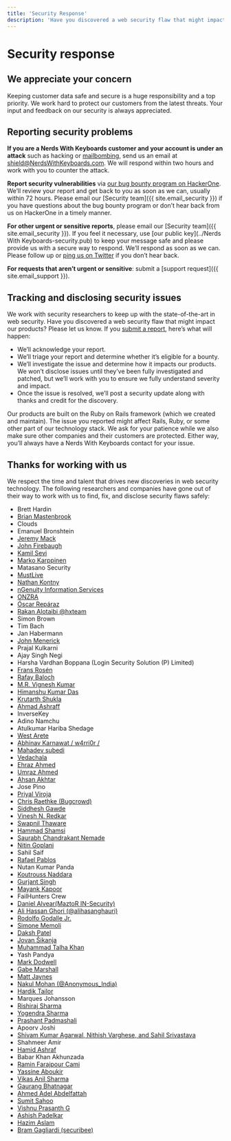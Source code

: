```yaml
---
title: 'Security Response'
description: 'Have you discovered a web security flaw that might impact one of our products? Here’s how you can report it.'
---
```


# Security response

## We appreciate your concern

Keeping customer data safe and secure is a huge responsibility and a top priority. We work hard to protect our customers from the latest threats. Your input and feedback on our security is always appreciated.

## Reporting security problems

**If you are a Nerds With Keyboards customer and your account is under an attack** such as hacking or [mailbombing](https://en.wikipedia.org/wiki/Email_bomb), send us an email at [shield@NerdsWithKeyboards.com](mailto:shield@NerdsWithKeyboards.com). We will respond within two hours and work with you to counter the attack.

**Report security vulnerabilities** via [our bug bounty program on HackerOne](https://hackerone.com/NerdsWithKeyboards). We’ll review your report and get back to you as soon as we can, usually within 72 hours. Please email our [Security team]({{ site.email_security }}) if you have questions about the bug bounty program or don’t hear back from us on HackerOne in a timely manner.

**For other urgent or sensitive reports**, please email our [Security team]({{ site.email_security }}). If you feel it necessary, use [our public key](../Nerds With Keyboards-security.pub) to keep your message safe and please provide us with a secure way to respond. We’ll respond as soon as we can. Please follow up or [ping us on Twitter](https://twitter.com/NerdsWithKeyboards) if you don’t hear back.

**For requests that aren’t urgent or sensitive**: submit a [support request]({{ site.email_support }}).

## Tracking and disclosing security issues

We work with security researchers to keep up with the state-of-the-art in web security. Have you discovered a web security flaw that might impact our products? Please let us know. If you [submit a report](https://hackerone.com/NerdsWithKeyboards/reports/new), here’s what will happen:

* We’ll acknowledge your report.
* We’ll triage your report and determine whether it’s eligible for a bounty.
* We’ll investigate the issue and determine how it impacts our products. We won’t disclose issues until they’ve been fully investigated and patched, but we’ll work with you to ensure we fully understand severity and impact.
* Once the issue is resolved, we’ll post a security update along with thanks and credit for the discovery.

Our products are built on the Ruby on Rails framework (which we created and maintain). The issue you reported might affect Rails, Ruby, or some other part of our technology stack. We ask for your patience while we also make sure other companies and their customers are protected. Either way, you’ll always have a Nerds With Keyboards contact for your issue.

## Thanks for working with us

We respect the time and talent that drives new discoveries in web security technology. The following researchers and companies have gone out of their way to work with us to find, fix, and disclose security flaws safely:

* Brett Hardin
* [Brian Mastenbrook](http://brian.mastenbrook.net)
* Clouds
* Emanuel Bronshtein
* [Jeremy Mack](https://twitter.com/mutewinter)
* [John Firebaugh](http://jfire.io)
* [Kamil Sevi](https://twitter.com/kamilsevi)
* [Marko Karppinen](http://www.karppinen.fi)
* Matasano Security
* [MustLive](http://websecurity.com.ua)
* [Nathan Kontny](http://n8.tumblr.com)
* [nGenuity Information Services](http://www.ngenuity-is.com)
* [ONZRA](http://www.onzra.com)
* [Óscar Repáraz](http://www.reparaz.net)
* [Rakan Alotaibi @hxteam](https://twitter.com/hxteam)
* Simon Brown
* Tim Bach
* Jan Habermann
* [John Menerick](http://securesql.info)
* Prajal Kulkarni
* Ajay Singh Negi
* Harsha Vardhan Boppana (Login Security Solution (P) Limited)
* [Frans Rosén](https://www.detectify.com)
* [Rafay Baloch](http://rafayhackingarticles.net)
* [M.R. Vignesh Kumar](https://twitter.com/vigneshkumarmr)
* [Himanshu Kumar Das](https://twitter.com/mehimansu)
* [Krutarth Shukla](https://twitter.com/KrutarthShukla)
* [Ahmad Ashraff](https://twitter.com/yappare)
* InverseKey
* Adino Namchu
* Atulkumar Hariba Shedage
* [West Arete](http://westarete.com)
* [Abhinav Karnawat \/ w4rri0r \/](http://www.w4rri0r.com)
* [Mahadev subedi](https://twitter.com/blinkms)
* [Vedachala](https://twitter.com/vedachalaka)
* [Ehraz Ahmed](https://ehraz.co)
* [Umraz Ahmed](https://twitter.com/umrazahmed)
* [Ahsan Akhtar](http://www.peopleperhour.com/freelancer/ahsan/website-web-application-security/335173)
* Jose Pino
* [Priyal Viroja](https://www.linkedin.com/pub/priyal-viroja/64/490/a25)
* [Chris Raethke (Bugcrowd)](https://bugcrowd.com)
* [Siddhesh Gawde](https://twitter.com/pen3t3r)
* [Vinesh N. Redkar](http://www.AVsecurity.in)
* [Swapnil Thaware](https://www.facebook.com/swapnilthaware0)
* [Hammad Shamsi](https://www.facebook.com/NiNJA.Sh3iFU)
* [Saurabh Chandrakant Nemade](https://www.facebook.com/saurabh.nemade)
* [Nitin Goplani](https://www.linkedin.com/in/nitingoplani)
* Sahil Saif
* [Rafael Pablos](http://silverneox.blogspot.com)
* Nutan Kumar Panda
* [Koutrouss Naddara](https://www.facebook.com/superbade)
* [Gurjant Singh](https://twitter.com/GurjantSadhra)
* [Mayank Kapoor](https://twitter.com/wHys0SerI0s)
* FailHunters Crew
* [Daniel Alvear(MaztoR IN-Security)](https://twitter.com/mazt0r)
* [Ali Hassan Ghori (@alihasanghauri)](http://alihassanpenetrationtester.blogspot.com/)
* [Rodolfo Godalle Jr.](https://www.facebook.com/junior.ns1de)
* [Simone Memoli](https://twitter.com/Simon90_Italy)
* [Daksh Patel](https://www.facebook.com/dakshxss)
* [Jovan Šikanja](http://www.e-sigurnost.net)
* [Muhammad Talha Khan](https://www.facebook.com/MTK911)
* Yash Pandya
* [Mark Dodwell](https://twitter.com/madeofcode)
* [Gabe Marshall](http://www.gabemarshall.me)
* [Matt Jaynes](http://mattjaynes.com/)
* [Nakul Mohan (@Anonymous\_India)](https://www.facebook.com/nakul.cia)
* [Hardik Tailor](https://twitter.com/iamhardiktailor)
* Marques Johansson
* [Rishiraj Sharma](https://twitter.com/ehrishiraj)
* [Yogendra Sharma](https://twitter.com/FuzzBaBa)
* [Prashant Padmashali](https://www.linkedin.com/in/prashantpadmashali/)
* Apoorv Joshi
* [Shivam Kumar Agarwal, Nithish Varghese, and Sahil Srivastava](https://twitter.com/netanalysts)
* Shahmeer Amir
* [Hamid Ashraf](https://twitter.com/hamihax)
* Babar Khan Akhunzada
* [Ramin Farajpour Cami](https://twitter.com/MF4rr3ll)
* [Yassine Aboukir](https://www.yassineaboukir.com/)
* [Vikas Anil Sharma](https://twitter.com/VikzSharma)
* [Gaurang Bhatnagar](https://www.linkedin.com/in/iamgaurangbhatnagar)
* [Ahmed Adel Abdelfattah](https://www.facebook.com/00SystemError00)
* [Sumit Sahoo](https://www.facebook.com/54H00)
* [Vishnu Prasanth G](https://www.linkedin.com/in/gvprasanth)
* [Ashish Padelkar](https://twitter.com/ashish_padelkar)
* [Hazim Aslam](https://twitter.com/hazimaslam)
* [Bram Gagliardi (securibee)](https://securib.ee/)
